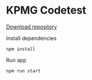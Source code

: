 # KPMG Codetest

[Download repository](https://github.com/cecilieol/kpmg-codetest/archive/refs/heads/main.zip)

Install dependencies
```
npm install
```

Run app
```
npm run start
```
